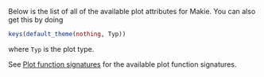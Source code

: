 
Below is the list of all of the available plot attributes for Makie.
You can also get this by doing

```julia
keys(default_theme(nothing, Typ))
```

where `Typ` is the plot type.

See [Plot function signatures](@ref) for the available plot function signatures.

